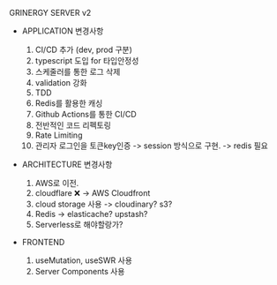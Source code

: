 GRINERGY SERVER v2

- APPLICATION 변경사항

  1. CI/CD 추가 (dev, prod 구분)
  1. typescript 도입 for 타입안정성
  1. 스케줄러를 통한 로그 삭제
  1. validation 강화
  1. TDD
  1. Redis를 활용한 캐싱
  1. Github Actions를 통한 CI/CD
  1. 전반적인 코드 리펙토링
  1. Rate Limiting
  1. 관리자 로그인을 토큰key인증 -> session 방식으로 구현. -> redis 필요

- ARCHITECTURE 변경사항

  1. AWS로 이전.
  1. cloudflare ❌ -> AWS Cloudfront
  1. cloud storage 사용 -> cloudinary? s3?
  1. Redis -> elasticache? upstash?
  1. Serverless로 해야할랑가?

- FRONTEND

  1. useMutation, useSWR 사용
  1. Server Components 사용
